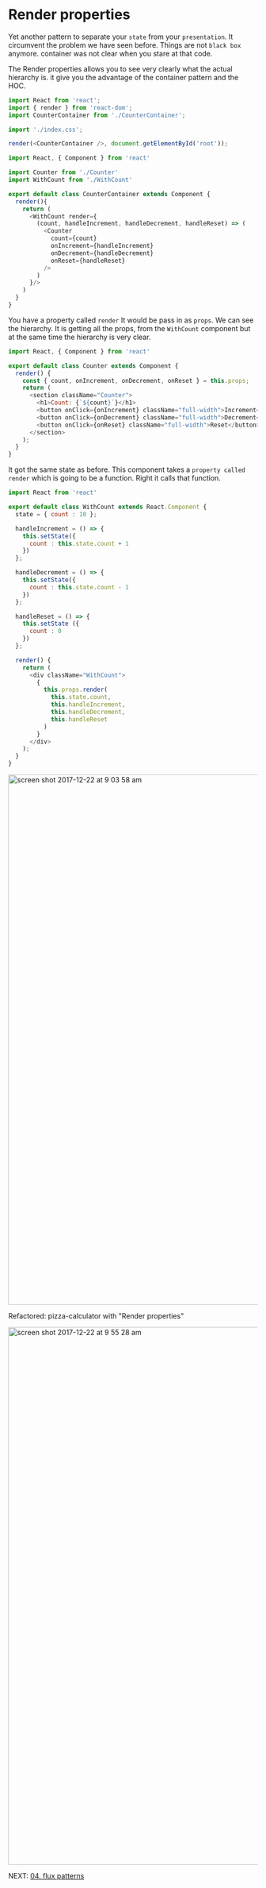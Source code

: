 # Render properties
Yet another pattern to separate your `state` from your `presentation`. It circumvent the problem we have seen before. Things are not `black box` anymore. <Counter/> container was not clear when you stare at that code.  

The Render properties allows you to see very clearly what the actual hierarchy is. it give you the advantage of the container pattern and the HOC. 

```javascript
import React from 'react';
import { render } from 'react-dom';
import CounterContainer from './CounterContainer';

import './index.css';

render(<CounterContainer />, document.getElementById('root'));
```

```javascript
import React, { Component } from 'react'

import Counter from './Counter'
import WithCount from './WithCount'

export default class CounterContainer extends Component {
  render(){
    return (
      <WithCount render={
        (count, handleIncrement, handleDecrement, handleReset) => (
          <Counter
            count={count}
            onIncrement={handleIncrement}
            onDecrement={handleDecrement}
            onReset={handleReset}
          />
        )
      }/>
    )
  }
}
```
You have a property called `render` It would be pass in as `props`. We can see the hierarchy. It is getting all the props, from the `WithCount` component but at the same time the hierarchy is very clear. 
```javascript
import React, { Component } from 'react'

export default class Counter extends Component {
  render() {
    const { count, onIncrement, onDecrement, onReset } = this.props;
    return (
      <section className="Counter">
        <h1>Count: {`${count}`}</h1>
        <button onClick={onIncrement} className="full-width">Increment</button>
        <button onClick={onDecrement} className="full-width">Decrement</button>
        <button onClick={onReset} className="full-width">Reset</button>
      </section>
    );
  }
}
```
It got the same state as before. This component takes a `property called render` which is going to be a function. Right it calls that function. 
```javascript
import React from 'react'

export default class WithCount extends React.Component {
  state = { count : 10 };

  handleIncrement = () => {
    this.setState({
      count : this.state.count + 1
    })
  };

  handleDecrement = () => {
    this.setState({
      count : this.state.count - 1
    })
  };

  handleReset = () => {
    this.setState ({
      count : 0
    })
  };

  render() {
    return (
      <div className="WithCount">
        {
          this.props.render(
            this.state.count,
            this.handleIncrement,
            this.handleDecrement,
            this.handleReset
          )
        }
      </div>
    );
  }
}
```

<img width="1068" alt="screen shot 2017-12-22 at 9 03 58 am" src="https://user-images.githubusercontent.com/5876481/34306271-2ed5a07a-e6f7-11e7-9266-88b966d53664.png">

Refactored: pizza-calculator with "Render properties"

<img width="1083" alt="screen shot 2017-12-22 at 9 55 28 am" src="https://user-images.githubusercontent.com/5876481/34307700-503307c4-e6fe-11e7-9f5f-12ba77222b62.png">

NEXT: [04. flux patterns](https://github.com/xgirma/advanced-state-management-in-react-applications/tree/master/chapters/ch.03/04.flux.pattern)